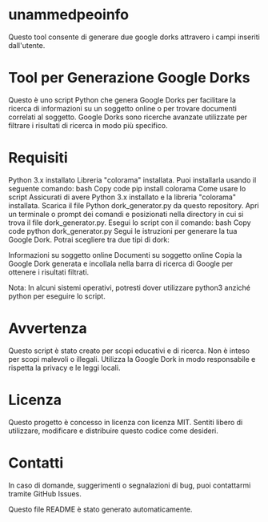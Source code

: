 # unammedpeoinfo
Questo tool consente di generare due google dorks attravero i campi inseriti dall'utente. 

# Tool per Generazione Google Dorks
Questo è uno script Python che genera Google Dorks per facilitare la ricerca di informazioni su un soggetto online o per trovare documenti correlati al soggetto. Google Dorks sono ricerche avanzate utilizzate per filtrare i risultati di ricerca in modo più specifico.

# Requisiti
Python 3.x installato
Libreria "colorama" installata. Puoi installarla usando il seguente comando:
bash
Copy code
pip install colorama
Come usare lo script
Assicurati di avere Python 3.x installato e la libreria "colorama" installata.
Scarica il file Python dork_generator.py da questo repository.
Apri un terminale o prompt dei comandi e posizionati nella directory in cui si trova il file dork_generator.py.
Esegui lo script con il comando:
bash
Copy code
python dork_generator.py
Segui le istruzioni per generare la tua Google Dork. Potrai scegliere tra due tipi di dork:

Informazioni su soggetto online
Documenti su soggetto online
Copia la Google Dork generata e incollala nella barra di ricerca di Google per ottenere i risultati filtrati.

Nota: In alcuni sistemi operativi, potresti dover utilizzare python3 anziché python per eseguire lo script.

# Avvertenza
Questo script è stato creato per scopi educativi e di ricerca. Non è inteso per scopi malevoli o illegali. Utilizza la Google Dork in modo responsabile e rispetta la privacy e le leggi locali.

# Licenza
Questo progetto è concesso in licenza con licenza MIT. Sentiti libero di utilizzare, modificare e distribuire questo codice come desideri.

# Contatti
In caso di domande, suggerimenti o segnalazioni di bug, puoi contattarmi tramite GitHub Issues.

Questo file README è stato generato automaticamente.

